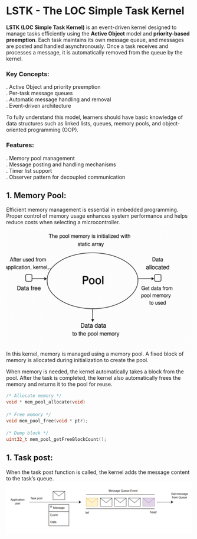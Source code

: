 # LSTK - The LOC Simple Task Kernel

**LSTK (LOC Simple Task Kernel)** is an event-driven kernel designed to manage tasks efficiently using the **Active Object** model and **priority-based preemption**. Each task maintains its own message queue, and messages are posted and handled asynchronously. Once a task receives and processes a message, it is automatically removed from the queue by the kernel.

### Key Concepts:
. Active Object and priority preemption  
. Per-task message queues  
. Automatic message handling and removal  
. Event-driven architecture  

To fully understand this model, learners should have basic knowledge of data structures such as linked lists, queues, memory pools, and object-oriented programming (OOP).

### Features:
. Memory pool management  
. Message posting and handling mechanisms  
. Timer list support  
. Observer pattern for decoupled communication  

## 1. Memory Pool:
<!-- Add your description for memory pool here -->
Efficient memory management is essential in embedded programming. Proper control of memory usage enhances system performance and helps reduce costs when selecting a microcontroller.
![Architecture Diagram](Image/pool_Memory.png)
In this kernel, memory is managed using a memory pool. A fixed block of memory is allocated during initialization to create the pool.

When memory is needed, the kernel automatically takes a block from the pool. After the task is completed, the kernel also automatically frees the memory and returns it to the pool for reuse.

```c
/* Allocate memory */
void * mem_pool_allocate(void)

/* Free memory */
void mem_pool_free(void * ptr);

/* Dump block */
uint32_t mem_pool_getFreeBlockCount();
```

## 1. Task post:
When the task post function is called, the kernel adds the message content to the task’s queue.
![Architecture Diagram](Image/Task.png)
